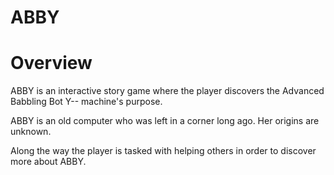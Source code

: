 # ABBY

# Overview

ABBY is an interactive story game where the player discovers the Advanced Babbling Bot Y-- machine's purpose.

ABBY is an old computer who was left in a corner long ago. Her origins are unknown.

Along the way the player is tasked with helping others in order to discover more about ABBY.
